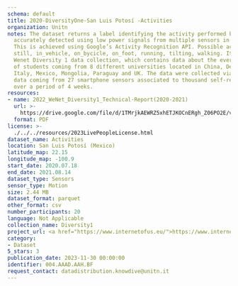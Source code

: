 ```yaml
---
schema: default
title: 2020-DiversityOne-San Luis Potosí -Activities
organization: Unitn
notes: The dataset returns a label identifying the activity performed by the user,
  accurately detected using low power signals from multiple sensors in the device.
  This is achieved using Google’s Activity Recognition API. Possible activities are;
  still, in_vehicle, on_bycicle, on_foot, running, tilting, walking. It is part of
  Wenet Diversity 1 data collection, which contains data about the everyday life activities
  of students coming from 8 different universities located in China, Denmark, India,
  Italy, Mexico, Mongolia, Paraguay and UK. The data were collected via questionnaires,
  data coming from 27 smartphone sensors associated to thousand self-reported annotations
  over a period of 4 weeks.
resources:
- name: 2022_WeNet_Diversity1_Technical-Report(2020-2021)
  url: >-
    https://drive.google.com/file/d/1TMrjkAEWRZ5xhETJKOCnERgh_Z06PO2E/view?usp=drive_link
  format: PDF
license: >-
  ./../../resources/2023LivePeopleLicense.html
dataset_name: Activities
location: San Luis Potosí (Mexico)
latitude_map: 22.15
longitude_map: -100.9
start_date: 2020.07.18
end_date: 2021.08.14
dataset_type: Sensors
sensor_type: Motion
size: 2.44 MB
dataset_format: parquet
other_format: csv
number_participants: 20
language: Not Applicable
collection_name: Diversity1
project_url: <a href="https://www.internetofus.eu/">https://www.internetofus.eu/</a>
category:
- Dataset
5_stars: 3
publication_date: 2023-11-30 00:00:00
identifier: 004.AAAD.AAH.BF
request_contact: datadistribution.knowdive@unitn.it
---
```

